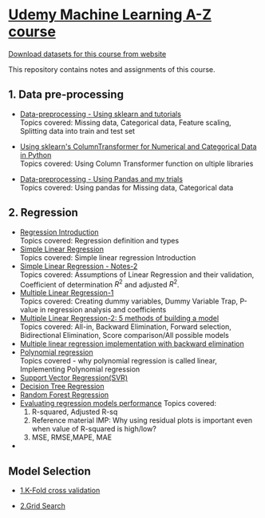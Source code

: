 # [Udemy Machine Learning A-Z course](https://www.udemy.com/machinelearning/)
[Download datasets for this course from website](https://www.superdatascience.com/pages/machine-learning)

This repository contains notes and assignments of this course.


## 1. Data pre-processing
- [Data-preprocessing - Using sklearn and tutorials](https://nbviewer.jupyter.org/github/jeswingeorge/Machine-Learning-A-Z-Udemy/blob/master/1.Data%20Preprocessing/Data-preprocessing%20-%20Using%20sklearn%20and%20tutorials.ipynb)  
  Topics covered: Missing data, Categorical data, Feature scaling, Splitting data into train and test set

- [Using sklearn's ColumnTransformer for Numerical and Categorical Data in Python](https://nbviewer.jupyter.org/github/jeswingeorge/Machine-Learning-A-Z-Udemy/blob/master/1.Data%20Preprocessing/3.Use%20ColumnTransformer%20in%20SciKit%20instead%20of%20LabelEncoding%20and%20OneHotEncoding%20in%20ML.ipynb)  
  Topics covered: Using Column Transformer function on ultiple libraries

- [Data-preprocessing - Using Pandas and my trials](https://nbviewer.jupyter.org/github/jeswingeorge/Machine-Learning-A-Z-Udemy/blob/master/1.Data%20Preprocessing/Data-preprocessing%20-%20Using%20Pandas%20and%20my%20trials.ipynb)  
  Topics covered: Using pandas for Missing data, Categorical data


## 2. Regression
- [Regression Introduction](https://nbviewer.jupyter.org/github/jeswingeorge/Machine-Learning-A-Z-Udemy/blob/master/2.Regression/3.Intro/Regression%20Intro.ipynb)  
  Topics covered: Regression definition and types
- [Simple Linear Regression](https://nbviewer.jupyter.org/github/jeswingeorge/Machine-Learning-A-Z-Udemy/blob/master/2.Regression/4.%20Simple%20Linear%20Regression/simple_linear_regression.ipynb)  
  Topics covered: Simple linear regression Introduction
- [Simple Linear Regression - Notes-2](https://nbviewer.jupyter.org/github/jeswingeorge/Machine-Learning-A-Z-Udemy/blob/master/2.Regression/4.%20Simple%20Linear%20Regression/Simple_Linear_reg-Notes-2.ipynb)  
 Topics covered: Assumptions of Linear Regression and their validation, Coefficient of determination $R^{2}$ and adjusted $R^{2}$.
- [Multiple Linear Regression-1](https://nbviewer.jupyter.org/github/jeswingeorge/Machine-Learning-A-Z-Udemy/blob/master/2.Regression/5.Multiple%20Linear%20Regression/2.%20Multiple%20regression.ipynb)  
	Topics covered: Creating dummy variables, Dummy Variable Trap, P-value in regression analysis and coefficients
- [Multiple Linear Regression-2: 5 methods of building a model](https://nbviewer.jupyter.org/github/jeswingeorge/Machine-Learning-A-Z-Udemy/blob/master/2.Regression/5.Multiple%20Linear%20Regression/1.%20Building%20a%20model%20%28step%20by%20step%29.ipynb)  
 Topics covered: All-in, Backward Elimination, Forward selection, Bidirectional Elimination, Score comparison/All possible models
- [Multiple linear regression implementation with backward elimination](https://nbviewer.jupyter.org/github/jeswingeorge/Machine-Learning-A-Z-Udemy/blob/master/2.Regression/5.Multiple%20Linear%20Regression/3.multi_linear_reg_backward_elimination.ipynb)
- [Polynomial regression](https://nbviewer.jupyter.org/github/jeswingeorge/Machine-Learning-A-Z-Udemy/blob/master/2.Regression/6.%20Polynomial%20Regression/polynomial_regression.ipynb)  
  Topics covered - why polynomial regression is called linear, Implementing Polynomial regression
- [Support Vector Regression(SVR)](https://nbviewer.jupyter.org/github/jeswingeorge/Machine-Learning-A-Z-Udemy/blob/master/2.Regression/7.Support%20Vector%20Regression%20SVR/support_vector_regression.ipynb)
- [Decision Tree Regression](https://nbviewer.jupyter.org/github/jeswingeorge/Machine-Learning-A-Z-Udemy/blob/master/2.Regression/8.%20Decision%20Tree%20Regression/decision_trees.ipynb)
- [Random Forest Regression](https://nbviewer.jupyter.org/github/jeswingeorge/Machine-Learning-A-Z-Udemy/blob/master/2.Regression/9.Random%20Forest%20Regression/random_forest_regression.ipynb)
- [Evaluating regression models performance](https://nbviewer.jupyter.org/github/jeswingeorge/Machine-Learning-A-Z-Udemy/blob/master/2.Regression/10.Evaluating%20Regression%20Models%20Performance/regression_evaluation_methods.ipynb)
  Topics covered:
  	1. R-squared, Adjusted R-sq
  	2. Reference material IMP: Why using residual plots is important even when value of R-squared is high/low?
    3. MSE, RMSE,MAPE, MAE
- []()

## Model Selection

- [1.K-Fold cross validation]()
 
-  [2.Grid Search]()